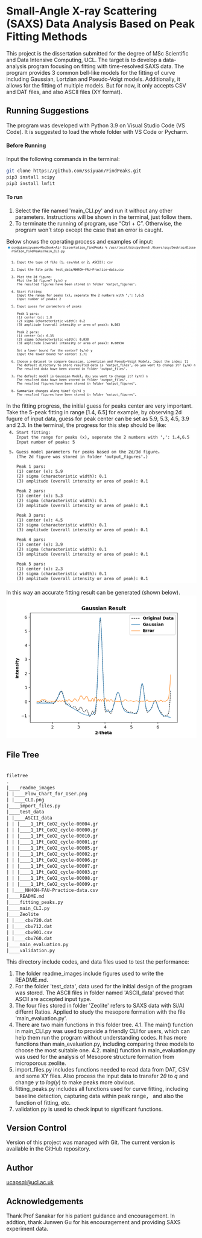 

# Small-Angle X-ray Scattering (SAXS) Data Analysis Based on Peak Fitting Methods

This project is the dissertation submitted for the degree of MSc Scientific and Data Intensive Computing, UCL. The target is to develop a data-analysis program focusing on fitting with time-resolved SAXS data. The program provides 3 common bell-like models for the fitting of curve including Gaussian, Lortzian and Pseudo-Voigt models. Additionally, it allows for the fitting of multiple models. But for now, it only accepts CSV and DAT files, and also ASCII files (XY format). 




## Running Suggestions
The program was developed with Python 3.9 on Visual Studio Code (VS Code). It is suggested to load the whole folder with VS Code or Pycharm. 


#### Before Running
Input the following commands in the terminal:
```sh
git clone https://github.com/ssiyuan/FindPeaks.git 
pip3 install scipy
pip3 install lmfit

```

#### **To run**
1. Select the file named 'main_CLI.py' and run it without any other parameters. Instructions will be shown in the terminal, just follow them. 
2. To terminate the running of program, use “Ctrl + C”. Otherwise, the program won't stop except the case that an error is caught.

Below shows the operating process and examples of input:
![image](https://github.com/ssiyuan/FindPeaks/blob/main/readme_images/CLI.png)

In the fitting progress, the initial guess for peaks center are very important. Take the 5-peak fitting in range [1.4, 6.5] for example, by observing 2d fugure of input data, guess for peak center can be set as 5.9, 5.3, 4.5, 3.9 and 2.3. In the terminal, the progress for this step should be like:
![image](https://github.com/ssiyuan/FindPeaks/blob/main/readme_images/input_example_ascii.png)

In this way an accurate fitting result can be generated (shown below). 
![image](https://github.com/ssiyuan/FindPeaks/blob/main/readme_images/5_peak_example.png)


## File Tree
```

filetree 
.
|____readme_images
| |____Flow_Chart_for_User.png
| |____CLI.png
|____import_files.py
|____test_data
| |____ASCII_data
| | |____1_1Pt_CeO2_cycle-00004.gr
| | |____1_1Pt_CeO2_cycle-00000.gr
| | |____1_1Pt_CeO2_cycle-00010.gr
| | |____1_1Pt_CeO2_cycle-00001.gr
| | |____1_1Pt_CeO2_cycle-00005.gr
| | |____1_1Pt_CeO2_cycle-00002.gr
| | |____1_1Pt_CeO2_cycle-00006.gr
| | |____1_1Pt_CeO2_cycle-00007.gr
| | |____1_1Pt_CeO2_cycle-00003.gr
| | |____1_1Pt_CeO2_cycle-00008.gr
| | |____1_1Pt_CeO2_cycle-00009.gr
| |____NH4OH-FAU-Practice-data.csv
|____README.md
|____fitting_peaks.py
|____main_CLI.py
|____Zeolite
| |____cbv720.dat
| |____cbv712.dat
| |____cbv901.csv
| |____cbv760.dat
|____main_evaluation.py
|____validation.py

```
This directory include codes, and data files used to test the performance:

1. The folder readme_images include figures used to write the README.md.
2. For the folder 'test_data', data used for the initial design of the program was stored. The ASCII files in folder named 'ASCII_data' proved that ASCII are accepted input type. 
3. The four files stored in folder 'Zeolite' refers to SAXS data with Si/Al differnt Ratios. Applied to study the mesopore formation with the file 'main_evaluation.py'.
4. There are two main functions in this folder tree. 
4.1. The main() function in main_CLI.py was used to provide a friendly CLI for users, which can help them run the program without understanding codes. It has more functions than main_evaluation.py, including comparing three models to choose the most suitable one. 
4.2. main() function in main_evaluation.py was used for the analysis of Mesopore structure formation from microporous zeolite. 
5. import_files.py includes functions needed to read data from DAT, CSV and some XY files. Also process the input data to transfer $2\theta$ to $q$ and change $y$ to $log(y)$ to make peaks more obvious.
6. fitting_peaks.py includes all functions used for curve fitting, including baseline detection, capturing data within peak range， and also the function of fitting, etc.
7. validation.py is used to check input to significant functions.



## Version Control

Version of this project was managed with Git. The current version is available in the GitHub repository.


## Author

ucapsqi@ucl.ac.uk


## Acknowledgements

Thank Prof Sanakar for his patient guidance and encouragement. In addtion, thank Junwen Gu for his encouragement and providing SAXS experiment data.

